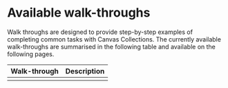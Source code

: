 # Available walk-throughs

Walk throughs are designed to provide step-by-step examples of completing common tasks with Canvas Collections. The currently available walk-throughs are summarised in the following table and available on the following pages.

| Walk-through | Description |
| --- | --- |
| | |

